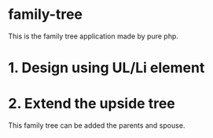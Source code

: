 # family-tree
This is the family tree application made by pure php.
# 1. Design using UL/Li element
# 2. Extend the upside tree
This family tree can be added the parents and spouse.

